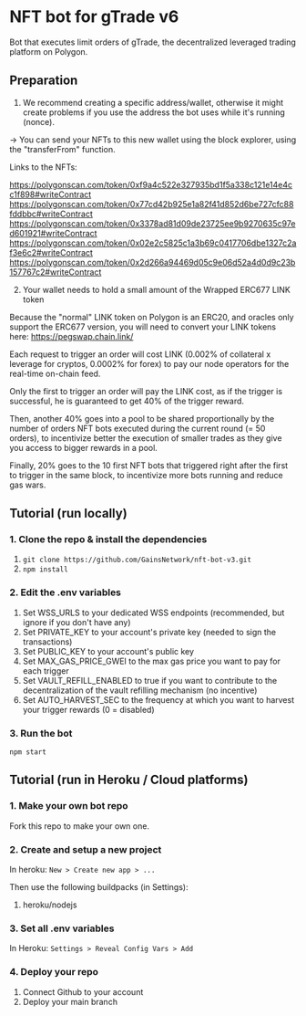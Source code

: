 # NFT bot for gTrade v6
Bot that executes limit orders of gTrade, the decentralized leveraged trading platform on Polygon.

## Preparation

1. We recommend creating a specific address/wallet, otherwise it might create problems if you use the address the bot uses while it's running (nonce).

-> You can send your NFTs to this new wallet using the block explorer, using the "transferFrom" function.

Links to the NFTs:

https://polygonscan.com/token/0xf9a4c522e327935bd1f5a338c121e14e4cc1f898#writeContract
https://polygonscan.com/token/0x77cd42b925e1a82f41d852d6be727cfc88fddbbc#writeContract
https://polygonscan.com/token/0x3378ad81d09de23725ee9b9270635c97ed601921#writeContract
https://polygonscan.com/token/0x02e2c5825c1a3b69c0417706dbe1327c2af3e6c2#writeContract
https://polygonscan.com/token/0x2d266a94469d05c9e06d52a4d0d9c23b157767c2#writeContract

2. Your wallet needs to hold a small amount of the Wrapped ERC677 LINK token

Because the "normal" LINK token on Polygon is an ERC20, and oracles only support the ERC677 version, you will need to convert your LINK tokens here: https://pegswap.chain.link/

Each request to trigger an order will cost LINK (0.002% of collateral x leverage for cryptos, 0.0002% for forex) to pay our node operators for the real-time on-chain feed.

Only the first to trigger an order will pay the LINK cost, as if the trigger is successful, he is guaranteed to get 40% of the trigger reward.

Then, another 40% goes into a pool to be shared proportionally by the number of orders NFT bots executed during the current round (= 50 orders), to incentivize better the execution of smaller trades as they give you access to bigger rewards in a pool.

Finally, 20% goes to the 10 first NFT bots that triggered right after the first to trigger in the same block, to incentivize more bots running and reduce gas wars.

## Tutorial (run locally)

### 1. Clone the repo & install the dependencies

1. `git clone https://github.com/GainsNetwork/nft-bot-v3.git`
2. `npm install`

### 2. Edit the .env variables

1. Set WSS_URLS to your dedicated WSS endpoints (recommended, but ignore if you don't have any)
2. Set PRIVATE_KEY to your account's private key (needed to sign the transactions)
3. Set PUBLIC_KEY to your account's public key
4. Set MAX_GAS_PRICE_GWEI to the max gas price you want to pay for each trigger
5. Set VAULT_REFILL_ENABLED to true if you want to contribute to the decentralization of the vault refilling mechanism (no incentive)
6. Set AUTO_HARVEST_SEC to the frequency at which you want to harvest your trigger rewards (0 = disabled)

### 3. Run the bot

`npm start`

## Tutorial (run in Heroku / Cloud platforms)

### 1. Make your own bot repo

Fork this repo to make your own one.

### 2. Create and setup a new project

In heroku: `New > Create new app > ...`

Then use the following buildpacks (in Settings):
1. heroku/nodejs

### 3. Set all .env variables

In Heroku: `Settings > Reveal Config Vars > Add`

### 4. Deploy your repo

1. Connect Github to your account
2. Deploy your main branch

